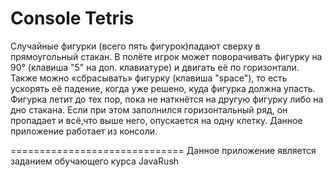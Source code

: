 # Console Tetris

Случайные фигурки (всего пять фигурок)падают сверху в прямоугольный стакан. 
В полёте игрок может поворачивать фигурку на 90° (клавиша "5" на доп. клавиатуре) и двигать её по горизонтали. 
Также можно «сбрасывать» фигурку (клавиша "space"), то есть ускорять её падение, когда уже решено, куда фигурка должна упасть. 
Фигурка летит до тех пор, пока не наткнётся на другую фигурку либо на дно стакана. 
Если при этом заполнился горизонтальный ряд, он пропадает и всё,что выше него, опускается на одну клетку.
Данное приложение работает из консоли.

==============================
Данное приложение является заданием обучающего курса JavaRush
